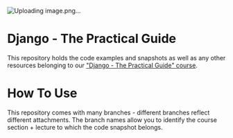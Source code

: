 ![Uploading image.png…]()


# Django - The Practical Guide

This repository holds the code examples and snapshots as well as any other resources belonging to our ["Django - The Practical Guide" course](https://acad.link/django).

# How To Use

This repository comes with many branches - different branches reflect different attachments. The branch names allow you to identify the course section + lecture to which the code snapshot belongs.
